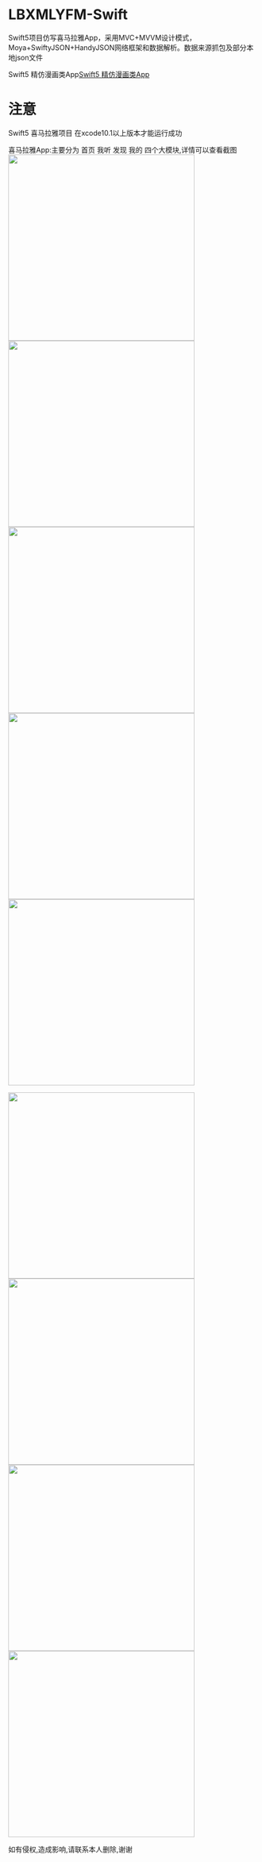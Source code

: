 # LBXMLYFM-Swift
Swift5项目仿写喜马拉雅App，采用MVC+MVVM设计模式，Moya+SwiftyJSON+HandyJSON网络框架和数据解析。数据来源抓包及部分本地json文件


Swift5 精仿漫画类App[Swift5 精仿漫画类App](https://github.com/lb2281075105/LBU25-Swift.git)
# 注意
Swift5 喜马拉雅项目 在xcode10.1以上版本才能运行成功

喜马拉雅App:主要分为 首页 我听 发现 我的 四个大模块,详情可以查看截图
<img src="项目预览图/1. 首页.png" width="375">
<img src="项目预览图/1.1首页.png" width="375">
<img src="项目预览图/2.我听.png" width="375">
<img src="项目预览图/3.发现.png" width="375">
<img src="项目预览图/4.我的.png" width="375">

<img src="项目预览图/5.分类.png" width="375">
<img src="项目预览图/6.分类列表.png" width="375">
<img src="项目预览图/7.分类详情.png" width="375">
<img src="项目预览图/8.播放页面.png" width="375">


如有侵权,造成影响,请联系本人删除,谢谢
